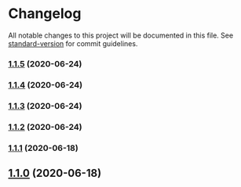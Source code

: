 # Changelog

All notable changes to this project will be documented in this file. See [standard-version](https://github.com/conventional-changelog/standard-version) for commit guidelines.

### [1.1.5](https://github.com/pusherman/verdaccio-dynamodb/compare/v1.1.1...v1.1.5) (2020-06-24)

### [1.1.4](https://github.com/pusherman/verdaccio-dynamodb/compare/v1.1.1...v1.1.4) (2020-06-24)

### [1.1.3](https://github.com/pusherman/verdaccio-dynamodb/compare/v1.1.1...v1.1.3) (2020-06-24)

### [1.1.2](https://github.com/pusherman/verdaccio-dynamodb/compare/v1.1.1...v1.1.2) (2020-06-24)

### [1.1.1](https://github.com/pusherman/dynamodb/compare/v1.1.0...v1.1.1) (2020-06-18)

## [1.1.0](https://github.com/pusherman/dynamodb/compare/v1.0.0...v1.1.0) (2020-06-18)
